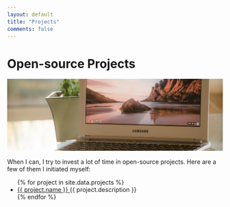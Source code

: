 ```yaml
---
layout: default
title: "Projects"
comments: false
---
```


# Open-source Projects

<img src="/images/9227705841_81b97a085f_k.jpg" alt="Photography by Alexandra Lucas" />

When I can, I try to invest a lot of time in open-source projects. Here are a few of them I initiated myself:

<ul class="list">
{% for project in site.data.projects %}
  <li class="list__item">
    <a class="list__primary-content" href="{{ project.link }}" target="_blank">
      {{ project.name }}
    </a>
    <span class="list__secondary-content">{{ project.description }}</span>
  </li>
{% endfor %}
